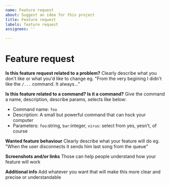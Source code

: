 ```yaml
---
name: Feature request
about: Suggest an idea for this project
title: Feature request
labels: feature request
assignees: ''

---
```


# Feature request
**Is this feature request related to a problem?**
Clearly describe what you don't like or what you'd like to change eg. "From the very begining I didn't like the `/...` command. It always..."

**Is this feature related to a command? Is it a command?**
Give the command a name, description, describe params, selects like below:
* Command name: `foo`
* Description: A small but powerful command that can hsck your computer
* Parameters: `foo`:string, `bar`:integer, `virus`: select from yes, yesn't, of course

**Wanted feature behaviour**
Clearly describe what your feature will do eg. "When the user disconnects it sends him last song from the queue"

**Screenshots and/or links**
Those can help people understand how your feature will work

**Additional info**
Add whatever you want that will make this more clear and precise or understandable
